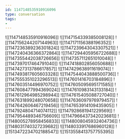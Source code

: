 ```yaml
---
id: 1147148535910916096
type: conversation
tags:
- 
---
```

![[1147148535910916096]]
![[1147154339385008128]]
![[1147156244207144963]]
![[1147171156388196352]]
![[1147236389236301824]]
![[1147239643043307521]]
![[1147240436366372864]]
![[1147294405956722688]]
![[1147355442038726656]]
![[1147357112651010048]]
![[1147397017464791040]]
![[1147418802856050688]]
![[1147427313786617857]]
![[1147429638911619074]]
![[1147493817605603328]]
![[1147544043888500736]]
![[1147555351023296513]]
![[1147601416703184896]]
![[1147603514496970752]]
![[1147605095695171585]]
![[1147608477994369024]]
![[1147610983143133184]]
![[1147612964985298944]]
![[1147615405088727040]]
![[1147631899248070658]]
![[1147636097976979457]]
![[1147642606467219456]]
![[1147653914109435905]]
![[1147924804714074112]]
![[1147928681941229569]]
![[1147954489346756609]]
![[1147966437342023681]]
![[1148005278958456833]]
![[1148008045932404736]]
![[1148031740327239682]]
![[1148033917686960128]]
![[1513472234702188547]]
![[1513558413757755395]]

